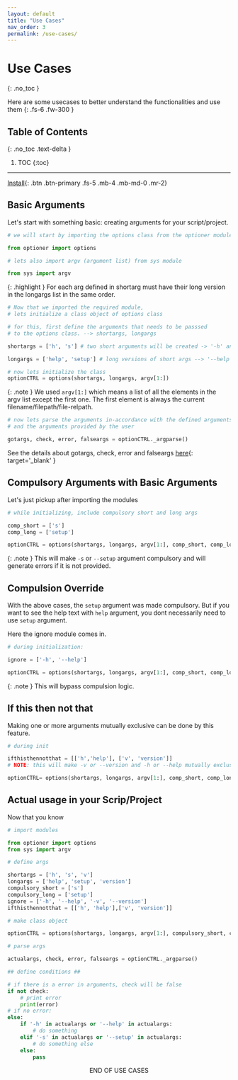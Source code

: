 ```yaml
---
layout: default
title: "Use Cases"
nav_order: 3
permalink: /use-cases/
---
```


# Use Cases
{: .no_toc }

Here are some usecases to better understand the functionalities and use them
{: .fs-6 .fw-300 }

## Table of Contents
{: .no_toc .text-delta }

1. TOC
{:toc}

---

[Install][ghub]{: .btn .btn-primary .fs-5 .mb-4 .mb-md-0 .mr-2}

## Basic Arguments

Let's start with something basic: creating arguments for your script/project.

```python
# we will start by importing the options class from the optioner module

from optioner import options

# lets also import argv (argument list) from sys module

from sys import argv
```

{: .highlight }
For each arg defined in shortarg must have their long version in the longargs list in the same order.


```python
# Now that we imported the required module, 
# lets initialize a class object of options class

# for this, first define the arguments that needs to be passsed
# to the options class. --> shortargs, longargs

shortargs = ['h', 's'] # two short arguments will be created -> '-h' and '-s'

longargs = ['help', 'setup'] # long versions of short args --> '--help' and '--setup'

# now lets initialize the class
optionCTRL = options(shortargs, longargs, argv[1:])
```

{: .note }
We used `argv[1:]` which means a list of all the elements in the argv list except the first one. The first element is always the current filename/filepath/file-relpath.


```python
# now lets parse the arguments in-accordance with the defined arguments
# and the arguments provided by the user

gotargs, check, error, falseargs = optionCTRL._argparse()
```

See the details about gotargs, check, error and falseargs [here](https://d33pster.github.io/optioner/features/#error-handling){: target='_blank' }

## Compulsory Arguments with Basic Arguments

Let's just pickup after importing the modules
```python
# while initializing, include compulsory short and long args

comp_short = ['s']
comp_long = ['setup']

optionCTRL = options(shortargs, longargs, argv[1:], comp_short, comp_long)
```

{: .note }
This will make `-s` or `--setup` argument compulsory and will generate errors if it is not provided.


## Compulsion Override

With the above cases, the `setup` argument was made compulsory. But if you want to see the help text with  `help` argument, you dont necessarily need to use `setup` argument. 

Here the ignore module comes in.
```python
# during initialization:

ignore = ['-h', '--help']

optionCTRL = options(shortargs, longargs, argv[1:], comp_short, comp_long, ignore)
```

{: .note }
This will bypass compulsion logic.

## If this then not that

Making one or more arguments mutually exclusive can be done by this feature.

```python
# during init

ifthisthennotthat = [['h','help'], ['v', 'version']]
# NOTE: this will make -v or --version and -h or --help mutually exclusive

optionCTRL= options(shortargs, longargs, argv[1:], comp_short, comp_long, ignore, ifthisthennotthat)
```

## Actual usage in your Scrip/Project

Now that you know 

```python
# import modules

from optioner import options
from sys import argv

# define args

shortargs = ['h', 's', 'v']
longargs = ['help', 'setup', 'version']
compulsory_short = ['s']
compulsory_long = ['setup']
ignore = ['-h', '--help', '-v', '--version']
ifthisthennotthat = [['h', 'help'],['v', 'version']]

# make class object

optionCTRL = options(shortargs, longargs, argv[1:], compulsory_short, compulsory_long, ignore, ifthisthennotthat)

# parse args

actualargs, check, error, falseargs = optionCTRL._argparse()

## define conditions ##

# if there is a error in arguments, check will be false
if not check:
    # print error
    print(error)
# if no error:
else:
    if '-h' in actualargs or '--help' in actualargs:
        # do something
    elif '-s' in actualargs or '--setup' in actualargs:
        # do something else
    else:
        pass
```
<p align='center'>END OF USE CASES</p>

[ghub]: https://github.com/d33pster/optioner